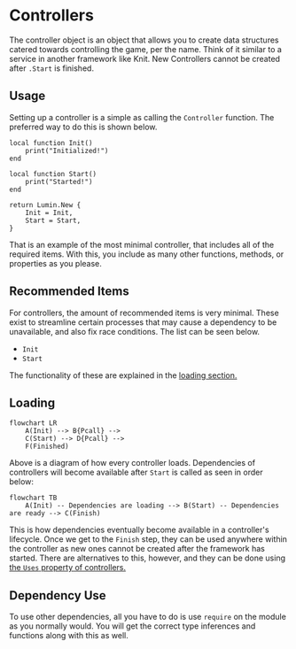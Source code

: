 # Controllers

The controller object is an object that allows you to create data structures catered towards controlling the game, per the name. Think of it similar to a service in another framework like Knit. New Controllers cannot be created after `.Start` is finished.

## Usage

Setting up a controller is a simple as calling the `Controller` function. The preferred way to do this is shown below.

```luau
local function Init()
    print("Initialized!")
end

local function Start()
    print("Started!")
end

return Lumin.New {
    Init = Init,
    Start = Start,
}
```

That is an example of the most minimal controller, that includes all of the required items. With this, you include as many other functions, methods, or properties as you please.

## Recommended Items

For controllers, the amount of recommended items is very minimal. These exist to streamline certain processes that may cause a dependency to be unavailable, and also fix race conditions. The list can be seen below.

- `Init`
- `Start`

The functionality of these are explained in the [loading section.](#loading)

## Loading

```mermaid
flowchart LR
    A(Init) --> B{Pcall} -->
    C(Start) --> D{Pcall} -->
    F(Finished)
```

Above is a diagram of how every controller loads. Dependencies of controllers will become available after `Start` is called as seen in order below:

```mermaid
flowchart TB
    A(Init) -- Dependencies are loading --> B(Start) -- Dependencies are ready --> C(Finish)
```

This is how dependencies eventually become available in a controller's lifecycle. Once we get to the `Finish` step, they can be used anywhere within the controller as new ones cannot be created after the framework has started. There are alternatives to this, however, and they can be done using [the `Uses` property of controllers.](./dependencies.md)

## Dependency Use

To use other dependencies, all you have to do is use `require` on the module as you normally would. You will get the correct type inferences and functions along with this as well.
